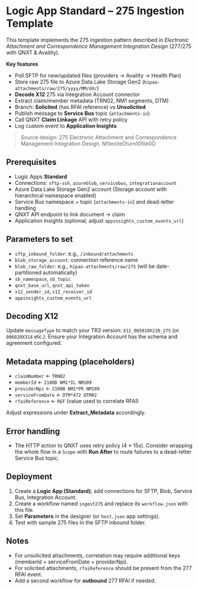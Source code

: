 
# Logic App Standard – 275 Ingestion Template

This template implements the 275 ingestion pattern described in *Electronic Attachment and Correspondence Management Integration Design* (277/275 with QNXT & Availity).

**Key features**
- Poll SFTP for new/updated files (providers → Availity → Health Plan)
- Store raw 275 file to Azure Data Lake Storage Gen2 (`hipaa-attachments/raw/275/yyyy/MM/dd/`)
- **Decode X12** 275 via Integration Account connector
- Extract claim/member metadata (TRN02, NM1 segments, DTM)
- Branch: **Solicited** (has RFAI reference) vs **Unsolicited**
- Publish message to **Service Bus** topic (`attachments-in`)
- Call QNXT **Claim Linkage** API with retry policy
- Log custom event to **Application Insights**

> Source design: 275 Electronic Attachment and Correspondence Management Integration Design. fileciteturn10file0

## Prerequisites
- Logic Apps **Standard**
- Connections: `sftp-ssh`, `azureblob`, `servicebus`, `integrationaccount`
- Azure Data Lake Storage Gen2 account (Storage account with hierarchical namespace enabled)
- Service Bus namespace + topic (`attachments-in`) and dead-letter handling
- QNXT API endpoint to link document → claim
- Application Insights (optional; adjust `appinsights_custom_events_url`)

## Parameters to set
- `sftp_inbound_folder`: e.g., `/inbound/attachments`
- `blob_storage_account`: connection reference name
- `blob_raw_folder`: e.g., `hipaa-attachments/raw/275` (will be date-partitioned automatically)
- `sb_namespace`, `sb_topic`
- `qnxt_base_url`, `qnxt_api_token`
- `x12_sender_id`, `x12_receiver_id`
- `appinsights_custom_events_url`

## Decoding X12
Update `messageType` to match your TR3 version: `X12_005010X210_275` (or `006020X314` etc.). Ensure your Integration Account has the schema and agreement configured.

## Metadata mapping (placeholders)
- `claimNumber` ← `TRN02`
- `memberId` ← `2100D NM1*IL NM109`
- `providerNpi` ← `2100B NM1*PR NM109`
- `serviceFromDate` ← `DTM*472 DTM02`
- `rfaiReference` ← `REF` (value used to correlate RFAI)

Adjust expressions under **Extract_Metadata** accordingly.

## Error handling
- The HTTP action to QNXT uses retry policy (4 × 15s). Consider wrapping the whole flow in a `Scope` with **Run After** to route failures to a dead-letter Service Bus topic.

## Deployment
1. Create a **Logic App (Standard)**; add connections for SFTP, Blob, Service Bus, Integration Account.
2. Create a workflow named `ingest275` and replace its `workflow.json` with this file.
3. Set **Parameters** in the designer (or `host.json` app settings).
4. Test with sample 275 files in the SFTP inbound folder.

## Notes
- For unsolicited attachments, correlation may require additional keys (memberId + serviceFromDate + providerNpi).
- For solicited attachments, `rfaiReference` should be present from the 277 RFAI event.
- Add a second workflow for **outbound** 277 RFAI if needed.
